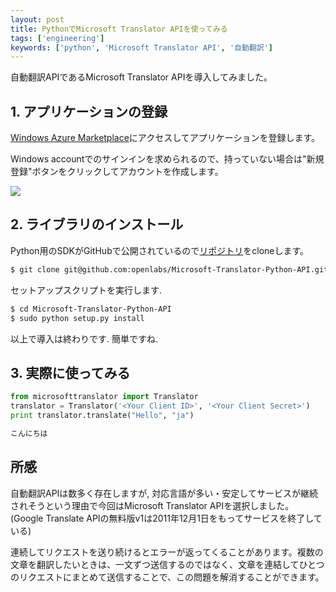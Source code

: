 ```yaml
---
layout: post
title: PythonでMicrosoft Translator APIを使ってみる
tags: ['engineering']
keywords: ['python', 'Microsoft Translator API', '自動翻訳']
---
```


自動翻訳APIであるMicrosoft Translator APIを導入してみました。

## 1. アプリケーションの登録

[Windows Azure Marketplace](https://datamarket.azure.com/developer/applications/)にアクセスしてアプリケーションを登録します。

Windows accountでのサインインを求められるので、持っていない場合は"新規登録"ボタンをクリックしてアカウントを作成します。

<img src="/img/blog_microsoft_translator01.png" class="image-on-frame" />

## 2. ライブラリのインストール

Python用のSDKがGitHubで公開されているので[リポジトリ](https://github.com/openlabs/Microsoft-Translator-Python-API)をcloneします。

```bash
$ git clone git@github.com:openlabs/Microsoft-Translator-Python-API.git
```

セットアップスクリプトを実行します.

```bash
$ cd Microsoft-Translator-Python-API
$ sudo python setup.py install
```

以上で導入は終わりです. 簡単ですね.

## 3. 実際に使ってみる

```python
from microsofttranslator import Translator
translator = Translator('<Your Client ID>', '<Your Client Secret>')
print translator.translate("Hello", "ja")
```

```bash
こんにちは
```

## 所感

自動翻訳APIは数多く存在しますが, 対応言語が多い・安定してサービスが継続されそうという理由で今回はMicrosoft Translator APIを選択しました。
(Google Translate APIの無料版v1は2011年12月1日をもってサービスを終了している)

連続してリクエストを送り続けるとエラーが返ってくることがあります。複数の文章を翻訳したいときは、一文ずつ送信するのではなく、文章を連結してひとつのリクエストにまとめて送信することで、この問題を解消することができます。
